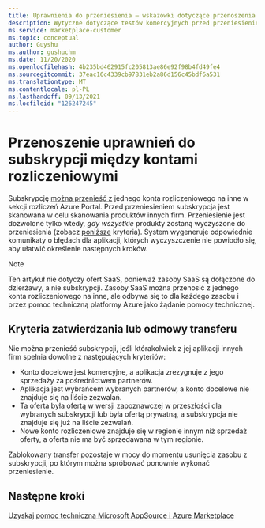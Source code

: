 ```yaml
---
title: Uprawnienia do przeniesienia — wskazówki dotyczące przenoszenia subskrypcji między kontami rozliczeniowymi i Azure Marketplace
description: Wytyczne dotyczące testów komercyjnych przed przeniesieniem subskrypcji między kontami rozliczeniowymi w Azure Portal.
ms.service: marketplace-customer
ms.topic: conceptual
author: Guyshu
ms.author: gushuchm
ms.date: 11/20/2020
ms.openlocfilehash: 4b235bd462915fc205813ae86e92f98b4fd49fe4
ms.sourcegitcommit: 37eac16c4339cb97831eb2a86d156c45bdf6a531
ms.translationtype: MT
ms.contentlocale: pl-PL
ms.lasthandoff: 09/13/2021
ms.locfileid: "126247245"
---
```

# <a name="transfer-eligibility-for-a-subscription-between-billing-accounts"></a>Przenoszenie uprawnień do subskrypcji między kontami rozliczeniowymi

Subskrypcję [można przenieść z](/azure/cost-management-billing/understand/subscription-transfer) jednego konta rozliczeniowego na inne w sekcji rozliczeń Azure Portal. Przed przeniesieniem subskrypcja jest skanowana w celu skanowania produktów innych firm. Przeniesienie jest dozwolone tylko wtedy, *gdy wszystkie* produkty zostaną wyczyszone do przeniesienia (zobacz [poniższe](#criteria-for-transfer-approval-or-denial) kryteria). System wygeneruje odpowiednie komunikaty o błędach dla aplikacji, których wyczyszczenie nie powiodło się, aby ułatwić określenie następnych kroków.

> [!NOTE]
> Ten artykuł nie dotyczy ofert SaaS, ponieważ zasoby SaaS są dołączone do dzierżawy, a nie subskrypcji. Zasoby SaaS można przenosić z jednego konta rozliczeniowego na inne, ale odbywa się to dla każdego zasobu i przez pomoc techniczną platformy Azure jako żądanie pomocy technicznej.

## <a name="criteria-for-transfer-approval-or-denial"></a>Kryteria zatwierdzania lub odmowy transferu

Nie można przenieść subskrypcji, jeśli którakolwiek z jej aplikacji innych firm spełnia dowolne z następujących kryteriów:

- Konto docelowe jest komercyjne, a aplikacja zrezygnuje z jego sprzedaży za pośrednictwem partnerów.
- Aplikacja jest wybrańcem wybranych partnerów, a konto docelowe nie znajduje się na liście zezwalań.
- Ta oferta była ofertą w wersji zapoznawczej w przeszłości dla wybranych subskrypcji lub była ofertą prywatną, a subskrypcja nie znajduje się już na liście zezwalań.
- Nowe konto rozliczeniowe znajduje się w regionie innym niż sprzedaż oferty, a oferta nie ma być sprzedawana w tym regionie.

Zablokowany transfer pozostaje w mocy do momentu usunięcia zasobu z subskrypcji, po którym można spróbować ponownie wykonać przeniesienie.

## <a name="next-steps"></a>Następne kroki

[Uzyskaj pomoc techniczną Microsoft AppSource i Azure Marketplace](get-support.md)

